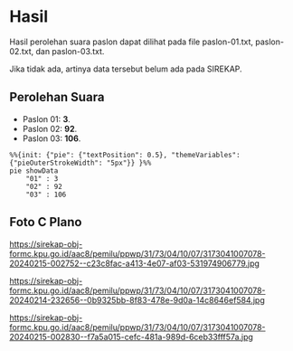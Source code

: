 # Hasil

Hasil perolehan suara paslon dapat dilihat pada file paslon-01.txt, paslon-02.txt, dan paslon-03.txt.

Jika tidak ada, artinya data tersebut belum ada pada SIREKAP.

## Perolehan Suara

 * Paslon 01: **3**.
 * Paslon 02: **92**.
 * Paslon 03: **106**.

```mermaid
%%{init: {"pie": {"textPosition": 0.5}, "themeVariables": {"pieOuterStrokeWidth": "5px"}} }%%
pie showData
    "01" : 3
    "02" : 92
    "03" : 106
```
## Foto C Plano

https://sirekap-obj-formc.kpu.go.id/aac8/pemilu/ppwp/31/73/04/10/07/3173041007078-20240215-002752--c23c8fac-a413-4e07-af03-531974906779.jpg

https://sirekap-obj-formc.kpu.go.id/aac8/pemilu/ppwp/31/73/04/10/07/3173041007078-20240214-232656--0b9325bb-8f83-478e-9d0a-14c8646ef584.jpg

https://sirekap-obj-formc.kpu.go.id/aac8/pemilu/ppwp/31/73/04/10/07/3173041007078-20240215-002830--f7a5a015-cefc-481a-989d-6ceb33fff57a.jpg
